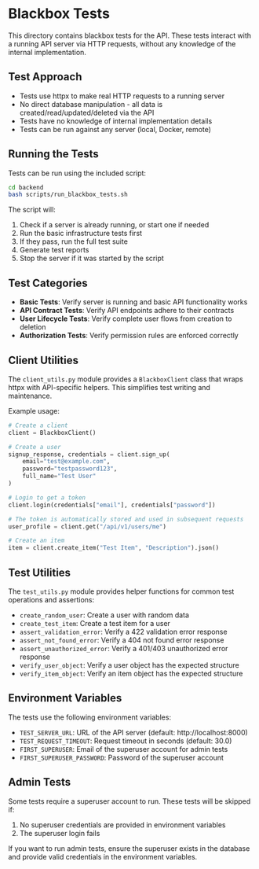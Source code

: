 # Blackbox Tests

This directory contains blackbox tests for the API. These tests interact with a running API server via HTTP requests, without any knowledge of the internal implementation.

## Test Approach

- Tests use httpx to make real HTTP requests to a running server
- No direct database manipulation - all data is created/read/updated/deleted via the API
- Tests have no knowledge of internal implementation details
- Tests can be run against any server (local, Docker, remote)

## Running the Tests

Tests can be run using the included script:

```bash
cd backend
bash scripts/run_blackbox_tests.sh
```

The script will:
1. Check if a server is already running, or start one if needed
2. Run the basic infrastructure tests first
3. If they pass, run the full test suite
4. Generate test reports
5. Stop the server if it was started by the script

## Test Categories

- **Basic Tests**: Verify server is running and basic API functionality works
- **API Contract Tests**: Verify API endpoints adhere to their contracts
- **User Lifecycle Tests**: Verify complete user flows from creation to deletion
- **Authorization Tests**: Verify permission rules are enforced correctly

## Client Utilities

The `client_utils.py` module provides a `BlackboxClient` class that wraps httpx with API-specific helpers. This simplifies test writing and maintenance.

Example usage:

```python
# Create a client
client = BlackboxClient()

# Create a user
signup_response, credentials = client.sign_up(
    email="test@example.com",
    password="testpassword123",
    full_name="Test User"
)

# Login to get a token
client.login(credentials["email"], credentials["password"])

# The token is automatically stored and used in subsequent requests
user_profile = client.get("/api/v1/users/me")

# Create an item
item = client.create_item("Test Item", "Description").json()
```

## Test Utilities

The `test_utils.py` module provides helper functions for common test operations and assertions:

- `create_random_user`: Create a user with random data
- `create_test_item`: Create a test item for a user
- `assert_validation_error`: Verify a 422 validation error response
- `assert_not_found_error`: Verify a 404 not found error response
- `assert_unauthorized_error`: Verify a 401/403 unauthorized error response
- `verify_user_object`: Verify a user object has the expected structure
- `verify_item_object`: Verify an item object has the expected structure

## Environment Variables

The tests use the following environment variables:

- `TEST_SERVER_URL`: URL of the API server (default: http://localhost:8000)
- `TEST_REQUEST_TIMEOUT`: Request timeout in seconds (default: 30.0)
- `FIRST_SUPERUSER`: Email of the superuser account for admin tests
- `FIRST_SUPERUSER_PASSWORD`: Password of the superuser account

## Admin Tests

Some tests require a superuser account to run. These tests will be skipped if:

1. No superuser credentials are provided in environment variables
2. The superuser login fails

If you want to run admin tests, ensure the superuser exists in the database and provide valid credentials in the environment variables.